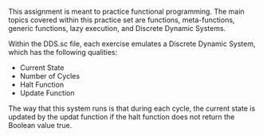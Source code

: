 This assignment is meant to practice functional programming. The main topics covered within this practice set are 
functions, meta-functions, generic functions, lazy execution, and Discrete Dynamic Systems.

Within the DDS.sc file, each exercise emulates a Discrete Dynamic System, which has the following qualities:
- Current State
- Number of Cycles
- Halt Function
- Update Function

The way that this system runs is that during each cycle, the current state is updated by the updat function if the halt
function does not return the Boolean value true. 
